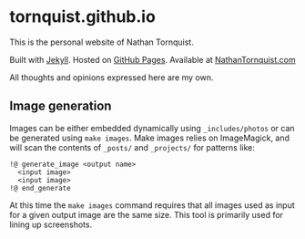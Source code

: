 # tornquist.github.io

This is the personal website of Nathan Tornquist.

Built with [Jekyll](https://jekyllrb.com/docs/posts/).
Hosted on [GitHub Pages](https://pages.github.com/).
Available at [NathanTornquist.com](https://nathantornquist.com)

All thoughts and opinions expressed here are my own.

## Image generation

Images can be either embedded dynamically using `_includes/photos` or can be
generated using `make images`. Make images relies on ImageMagick, and will
scan the contents of `_posts/` and `_projects/` for patterns like:

```
!@ generate_image <output name>
  <input image>
  <input image>
!@ end_generate
```

At this time the `make images` command requires that all images used as input
for a given output image are the same size. This tool is primarily used for lining
up screenshots.